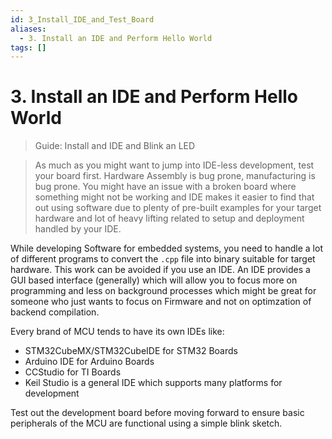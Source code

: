 ```yaml
---
id: 3_Install_IDE_and_Test_Board
aliases:
  - 3. Install an IDE and Perform Hello World
tags: []
---
```



# 3. Install an IDE and Perform Hello World

> Guide: Install and IDE and Blink an LED

> As much as you might want to jump into IDE-less development, test your board first. Hardware Assembly is bug prone, manufacturing is bug prone. You might have an issue with a broken board where something might not be working and IDE makes it easier to find that out using software due to plenty of pre-built examples for your target hardware and lot of heavy lifting related to setup and deployment handled by your IDE.

While developing Software for embedded systems, you need to handle a lot of different programs to convert the `.cpp` file into binary suitable for target hardware. This work can be avoided if you use an IDE. An IDE provides a GUI based interface (generally) which will allow you to focus more on programming and less on background processes which might be great for someone who just wants to focus on Firmware and not on optimzation of backend compilation.

Every brand of MCU tends to have its own IDEs like:

- STM32CubeMX/STM32CubeIDE for STM32 Boards
- Arduino IDE for Arduino Boards
- CCStudio for TI Boards
- Keil Studio is a general IDE which supports many platforms for development

Test out the development board before moving forward to ensure basic peripherals of the MCU are functional using a simple blink sketch.


